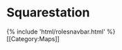 # Squarestation









  <div class="container-fluid wm-page-content">
{% include 'html/rolesnavbar.html' %}
</div>
[[Category:Maps]]
